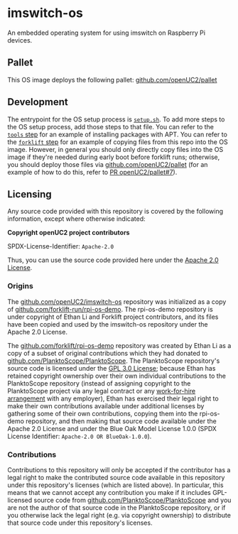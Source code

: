 # imswitch-os
An embedded operating system for using imswitch on Raspberry Pi devices.

## Pallet

This OS image deploys the following pallet:
[github.com/openUC2/pallet](https://github.com/openUC2/pallet)

## Development

The entrypoint for the OS setup process is [`setup.sh`](./setup.sh). To add more steps to the OS
setup process, add those steps to that file. You can refer to the [`tools` step](./tools/install.sh)
for an example of installing packages with APT. You can refer to the
[`forklift` step](./forklift/install.sh) for an example of copying files from this repo into the OS
image. However, in general you should only directly copy files into the OS image if they're needed
during early boot before forklift runs; otherwise, you should deploy those files via
[github.com/openUC2/pallet](https://github.com/openUC2/pallet) (for an example of how to do this,
refer to [PR openUC2/pallet#7](https://github.com/openUC2/pallet/pull/7)).

## Licensing

Any source code provided with this repository is covered by the following information, except where
otherwise indicated:

**Copyright openUC2 project contributors**

SPDX-License-Identifier: `Apache-2.0`

Thus, you can use the source code provided here under the
[Apache 2.0 License](https://www.apache.org/licenses/LICENSE-2.0).

### Origins

The [github.com/openUC2/imswitch-os](https://github.com/openUC2/imswitch-os) repository was
initialized as a copy of
[github.com/forklift-run/rpi-os-demo](https://github.com/forklift-run/rpi-os-demo). The rpi-os-demo
repository is under copyright of Ethan Li and Forklift project contributors, and its files have been
copied and used by the imswitch-os repository under the Apache 2.0 License.

The [github.com/forklift/rpi-os-demo](https://github.com/forklift/rpi-os-demo) repository was
created by Ethan Li as a copy of a subset of original contributions which they had
donated to [github.com/PlanktoScope/PlanktoScope](https://github.com/PlanktoScope/PlanktoScope). The
PlanktoScope repository's source code is licensed under the
[GPL 3.0 License](https://www.gnu.org/licenses/gpl-3.0.en.html); because Ethan has retained
copyright ownership over their own individual contributions to the PlanktoScope repository (instead
of assigning copyright to the PlanktoScope project via any legal contract or any
[work-for-hire arrangement](https://worksmadeforhire.com/) with any employer), Ethan has exercised
their legal right to make their own contributions available under additional licenses by gathering
some of their own contributions, copying them into the rpi-os-demo repository, and then making that
source code available under the Apache 2.0 License and under the Blue Oak Model License 1.0.0
(SPDX License Identifier: `Apache-2.0 OR BlueOak-1.0.0`).

### Contributions

Contributions to this repository will only be accepted if the contributor has a legal right to
make the contributed source code available in this repository under this repository's licenses
(which are listed above). In particular, this means that we cannot accept any contribution you make
if it includes GPL-licensed source code from
[github.com/PlanktoScope/PlanktoScope](https://github.com/PlanktoScope/PlanktoScope) and you are not
the author of that source code in the PlanktoScope repository, or if you otherwise lack the legal
right (e.g. via copyright ownership) to distribute that source code under this repository's
licenses.
